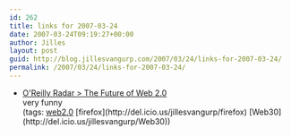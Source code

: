 ```yaml
---
id: 262
title: links for 2007-03-24
date: 2007-03-24T09:19:27+00:00
author: Jilles
layout: post
guid: http://blog.jillesvangurp.com/2007/03/24/links-for-2007-03-24/
permalink: /2007/03/24/links-for-2007-03-24/
---
```

<ul class="delicious">
	<li>
		<div class="delicious-link"><a href="http://radar.oreilly.com/archives/2007/03/the_future_of_w_1.html">O'Reilly Radar > The Future of Web 2.0</a></div>
		<div class="delicious-extended">very funny</div>
		<div class="delicious-tags">(tags: <a href="http://del.icio.us/jillesvangurp/web2.0">web2.0</a> [firefox](http://del.icio.us/jillesvangurp/firefox) [Web30](http://del.icio.us/jillesvangurp/Web30))</div>
	</li>
</ul>

